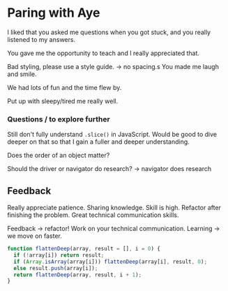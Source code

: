 # Paring with Aye

I liked that you asked me questions when you got stuck, and you really listened to my answers.

You gave me the opportunity to teach and I really appreciated that.

Bad styling, please use a style guide. -> no spacing.s
You made me laugh and smile.

We had lots of fun and the time flew by.

Put up with sleepy/tired me really well.

### Questions / to explore further

Still don't fully understand `.slice()` in JavaScript. Would be good to dive deeper on that so that I gain a fuller and deeper understanding.

Does the order of an object matter?

Should the driver or navigator do research? -> navigator does research

## Feedback

Really appreciate patience. Sharing knowledge. Skill is high. Refactor after finishing the problem.
Great technical communication skills.

Feedback -> refactor!
Work on your technical communication.
Learning -> we move on faster.


```JavaScript
function flattenDeep(array, result = [], i = 0) {
  if (!array[i]) return result;
  if (Array.isArray(array[i])) flattenDeep(array[i], result, 0);
  else result.push(array[i]);
  return flattenDeep(array, result, i + 1);
}
```
